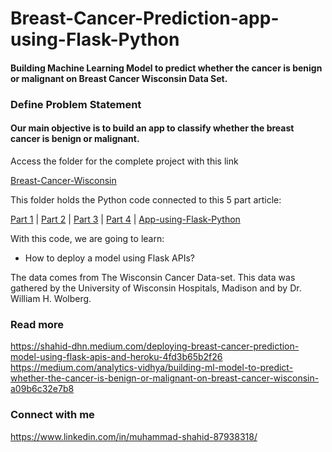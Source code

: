 # Breast-Cancer-Prediction-app-using-Flask-Python
#### Building Machine Learning Model to predict whether the cancer is benign or malignant on Breast Cancer Wisconsin Data Set.
### Define Problem Statement
#### Our main objective is to build an app to classify whether the breast cancer is benign or malignant.

Access the folder for the complete project with this link

[Breast-Cancer-Wisconsin](https://github.com/Muhd-Shahid/Breast-Cancer-Wisconsin/)


This folder holds the Python code connected to this 5 part article:

[Part 1](https://medium.com/analytics-vidhya/building-ml-model-to-predict-whether-the-cancer-is-benign-or-malignant-on-breast-cancer-wisconsin-a09b6c32e7b8) | [Part 2](https://medium.com/analytics-vidhya/building-ml-model-to-predict-whether-the-cancer-is-benign-or-malignant-on-breast-cancer-wisconsin-b8249b55fc62) | [Part 3](https://medium.com/@shahid_dhn/building-ml-model-to-predict-whether-the-cancer-is-benign-or-malignant-on-breast-cancer-wisconsin-d6cf8b47f49a) | [Part 4](https://shahid-dhn.medium.com/building-ml-model-to-predict-whether-the-cancer-is-benign-or-malignant-on-breast-cancer-wisconsin-8654994ca20a) | [App-using-Flask-Python](https://shahid-dhn.medium.com/deploying-breast-cancer-prediction-model-using-flask-apis-and-heroku-4fd3b65b2f26)

With this code, we are going to learn:

* How to deploy a model using Flask APIs?

The data comes from The Wisconsin Cancer Data-set.
This data was gathered by the University of Wisconsin Hospitals, Madison and by Dr. William H. Wolberg.

### Read more
https://shahid-dhn.medium.com/deploying-breast-cancer-prediction-model-using-flask-apis-and-heroku-4fd3b65b2f26
https://medium.com/analytics-vidhya/building-ml-model-to-predict-whether-the-cancer-is-benign-or-malignant-on-breast-cancer-wisconsin-a09b6c32e7b8

### Connect with me
https://www.linkedin.com/in/muhammad-shahid-87938318/
